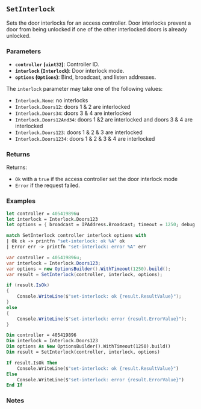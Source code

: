## `SetInterlock`

Sets the door interlocks for an access controller. Door interlocks prevent a door from being unlocked if one of
the other interlocked doors is already unlocked.


### Parameters
- **`controller` (`uint32`)**: Controller ID.
- **`interlock` (`Interlock`)**: Door interlock mode.
- **`options` (`Options`)**: Bind, broadcast, and listen addresses.

The `interlock` parameter may take one of the following values:
- `Interlock.None`: no interlocks
- `Interlock.Doors12`: doors 1 & 2 are interlocked
- `Interlock.Doors34`: doors 3 & 4 are interlocked
- `Interlock.Doors12And34`: doors 1 &2 are interlocked and doors 3 & 4 are interlocked
- `Interlock.Doors123`: doors 1 & 2 & 3 are interlocked
- `Interlock.Doors1234`: doors 1 & 2 & 3 & 4 are interlocked

### Returns

Returns:
- `Ok` with a `true` if the access controller set the door interlock mode
- `Error` if the request failed.

### Examples

```fsharp
let controller = 405419896u
let interlock = Interlock.Doors123
let options = { broadcast = IPAddress.Broadcast; timeout = 1250; debug = true }

match SetInterlock controller interlock options with
| Ok ok -> printfn "set-interlock: ok %A" ok
| Error err -> printfn "set-interlock: error %A" err
```

```csharp
var controller = 405419896u;
var interlock = Interlock.Doors123;
var options = new OptionsBuilder().WithTimeout(1250).build();
var result = SetInterlock(controller, interlock, options);

if (result.IsOk)
{
    Console.WriteLine($"set-interlock: ok {result.ResultValue}");
}
else
{
    Console.WriteLine($"set-interlock: error {result.ErrorValue}");
}
```

```vb
Dim controller = 405419896
Dim interlock = Interlock.Doors123
Dim options As New OptionsBuilder().WithTimeout(1250).build()
Dim result = SetInterlock(controller, interlock, options)

If result.IsOk Then
    Console.WriteLine($"set-interlock: ok {result.ResultValue}")
Else
    Console.WriteLine($"set-interlock: error {result.ErrorValue}")
End If
```

### Notes
